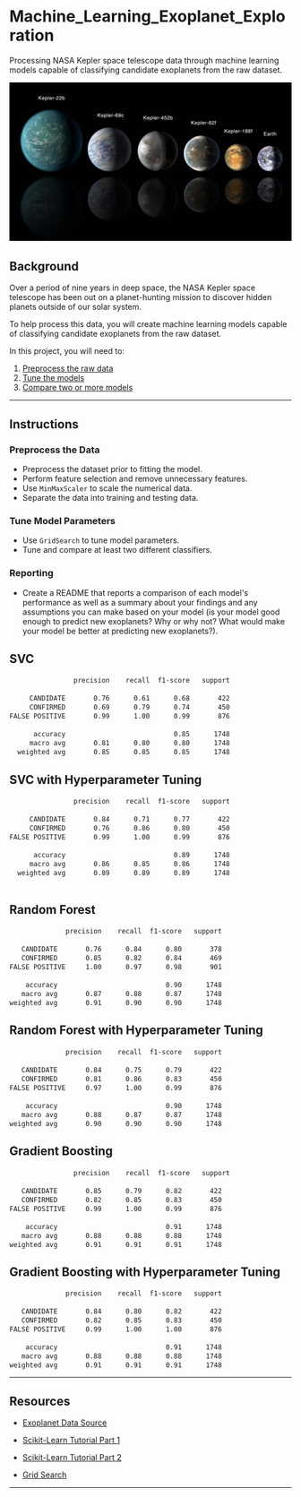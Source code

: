 # Machine_Learning_Exoplanet_Exploration
Processing NASA Kepler space telescope data through machine learning models capable of classifying candidate exoplanets from the raw dataset.

![exoplanets.jpg](Images/exoplanets.jpg)

## Background

Over a period of nine years in deep space, the NASA Kepler space telescope has been out on a planet-hunting mission to discover hidden planets outside of our solar system.

To help process this data, you will create machine learning models capable of classifying candidate exoplanets from the raw dataset.

In this project, you will need to:

1. [Preprocess the raw data](#Preprocessing)
2. [Tune the models](#Tune-Model-Parameters)
3. [Compare two or more models](#Evaluate-Model-Performance)

- - -

## Instructions

### Preprocess the Data

* Preprocess the dataset prior to fitting the model.
* Perform feature selection and remove unnecessary features.
* Use `MinMaxScaler` to scale the numerical data.
* Separate the data into training and testing data.

### Tune Model Parameters

* Use `GridSearch` to tune model parameters.
* Tune and compare at least two different classifiers.

### Reporting

* Create a README that reports a comparison of each model's performance as well as a summary about your findings and any assumptions you can make based on your model (is your model good enough to predict new exoplanets? Why or why not? What would make your model be better at predicting new exoplanets?).

## SVC
```
                precision    recall  f1-score   support

     CANDIDATE       0.76      0.61      0.68       422
     CONFIRMED       0.69      0.79      0.74       450
FALSE POSITIVE       0.99      1.00      0.99       876

      accuracy                           0.85      1748
     macro avg       0.81      0.80      0.80      1748
  weighted avg       0.85      0.85      0.85      1748

```
## SVC with Hyperparameter Tuning

```
                precision    recall  f1-score   support

     CANDIDATE       0.84      0.71      0.77       422
     CONFIRMED       0.76      0.86      0.80       450
FALSE POSITIVE       0.99      1.00      0.99       876

      accuracy                           0.89      1748
     macro avg       0.86      0.85      0.86      1748
  weighted avg       0.89      0.89      0.89      1748
  
  ```
  
  ## Random Forest
  
  ```
                precision    recall  f1-score   support

     CANDIDATE       0.76      0.84      0.80       378
     CONFIRMED       0.85      0.82      0.84       469
FALSE POSITIVE     1.00      0.97      0.98       901

      accuracy                           0.90      1748
     macro avg       0.87      0.88      0.87      1748
  weighted avg       0.91      0.90      0.90      1748
  
  ```
 ## Random Forest with Hyperparameter Tuning
  
  ```
                precision    recall  f1-score   support

     CANDIDATE       0.84      0.75      0.79       422
     CONFIRMED       0.81      0.86      0.83       450
FALSE POSITIVE     0.97      1.00      0.99       876

      accuracy                           0.90      1748
     macro avg       0.88      0.87      0.87      1748
  weighted avg       0.90      0.90      0.90      1748
  
  ```
  ## Gradient Boosting
  ```
                  precision    recall  f1-score   support

     CANDIDATE       0.85      0.79      0.82       422
     CONFIRMED       0.82      0.85      0.83       450
FALSE POSITIVE     0.99      1.00      0.99       876

      accuracy                           0.91      1748
     macro avg       0.88      0.88      0.88      1748
  weighted avg       0.91      0.91      0.91      1748
  ```
  ## Gradient Boosting with Hyperparameter Tuning
  
  ```
                precision    recall  f1-score   support

     CANDIDATE       0.84      0.80      0.82       422
     CONFIRMED       0.82      0.85      0.83       450
FALSE POSITIVE     0.99      1.00      1.00       876

      accuracy                           0.91      1748
     macro avg       0.88      0.88      0.88      1748
  weighted avg       0.91      0.91      0.91      1748
  ```
 
- - -

## Resources

* [Exoplanet Data Source](https://www.kaggle.com/nasa/kepler-exoplanet-search-results)

* [Scikit-Learn Tutorial Part 1](https://www.youtube.com/watch?v=4PXAztQtoTg)

* [Scikit-Learn Tutorial Part 2](https://www.youtube.com/watch?v=gK43gtGh49o&t=5858s)

* [Grid Search](https://scikit-learn.org/stable/modules/grid_search.html)

- - -
